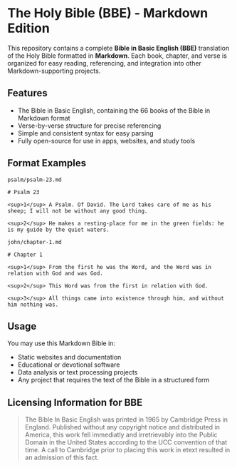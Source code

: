 # The Holy Bible (BBE) - Markdown Edition

This repository contains a complete **Bible in Basic English (BBE)** translation of the Holy Bible formatted in **Markdown**. Each book, chapter, and verse is organized for easy reading, referencing, and integration into other Markdown-supporting projects.

## Features

- The Bible in Basic English, containing the 66 books of the Bible in Markdown format  
- Verse-by-verse structure for precise referencing  
- Simple and consistent syntax for easy parsing  
- Fully open-source for use in apps, websites, and study tools  

## Format Examples

`psalm/psalm-23.md`
```
# Psalm 23

<sup>1</sup> A Psalm. Of David. The Lord takes care of me as his sheep; I will not be without any good thing. 

<sup>2</sup> He makes a resting-place for me in the green fields: he is my guide by the quiet waters. 
```

`john/chapter-1.md`
```
# Chapter 1

<sup>1</sup> From the first he was the Word, and the Word was in relation with God and was God. 

<sup>2</sup> This Word was from the first in relation with God. 

<sup>3</sup> All things came into existence through him, and without him nothing was. 
```

## Usage

You may use this Markdown Bible in:

- Static websites and documentation  
- Educational or devotional software  
- Data analysis or text processing projects  
- Any project that requires the text of the Bible in a structured form

## Licensing Information for BBE

> The Bible In Basic English was printed in 1965 by Cambridge Press in England. Published without any copyright notice and distributed in America, this work fell immediatly and irretrievably into the Public Domain in the United States according to the UCC convention of that time. A call to Cambridge prior to placing this work in etext resulted in an admission of this fact.

